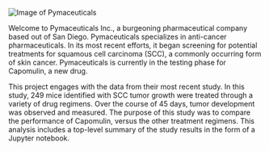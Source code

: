 ![Image of Pymaceuticals](https://octodex.github.com/images/yaktocat.png)

Welcome to Pymaceuticals Inc., a burgeoning pharmaceutical company based out of San Diego. Pymaceuticals specializes in anti-cancer pharmaceuticals. In its most recent efforts, it began screening for potential treatments for squamous cell carcinoma (SCC), a commonly occurring form of skin cancer. Pymaceuticals is currently in the testing phase for Capomulin, a new drug.

This project engages with the data from their most recent study. In this study, 249 mice identified with SCC tumor growth were treated through a variety of drug regimens. Over the course of 45 days, tumor development was observed and measured. The purpose of this study was to compare the performance of Capomulin, versus the other treatment regimens. This analysis includes a top-level summary of the study results in the form of a Jupyter notebook.


